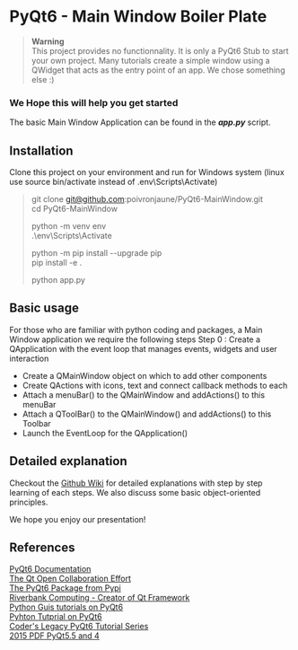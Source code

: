 # PyQt6 - Main Window Boiler Plate 
>**Warning**  
>This project provides no functionnality. It is only a PyQt6 Stub to start your own project. Many tutorials create a simple window using a QWidget that acts as the entry point of an app. We chose something else :)  

### We Hope this will help you get started
The basic Main Window Application can be found in the ***app.py*** script.

## Installation  

Clone this project on your environment and run for Windows system (linux use source bin/activate instead of .env\Scripts\Activate)  

> git clone git@github.com:poivronjaune/PyQt6-MainWindow.git  
> cd PyQt6-MainWindow  
>
> python -m venv env  
> .\env\Scripts\Activate  
> 
> python -m pip install --upgrade pip  
> pip install -e .  
>
> python app.py  


## Basic usage  
For those who are familiar with python coding and packages, a Main Window application we require the following steps
Step 0 : Create a QApplication with the event loop that manages events, widgets and user interaction  
- Create a QMainWindow object on which to add other components  
- Create QActions with icons, text and connect callback methods to each  
- Attach a menuBar() to the QMainWindow and addActions() to this menuBar  
- Attach a QToolBar() to the QMainWindow() and addActions() to this Toolbar
- Launch the EventLoop for the QApplication()

## Detailed explanation    
Checkout the [Github Wiki](https://github.com/poivronjaune/PyQt6MainWindow/wiki) for detailed explanations with step by step learning of each steps. We also discuss some basic object-oriented principles.  

We hope you enjoy our presentation!

## References  
[PyQt6 Documentation](https://www.riverbankcomputing.com/static/Docs/PyQt6/)  
[The Qt  Open Collaboration Effort](https://contribute.qt-project.org/)  
[The PyQt6 Package from Pypi](https://pypi.org/project/PyQt6/)  
[Riverbank Computing - Creator of Qt Framework](https://www.riverbankcomputing.com/software/pyqt/)  
[Python Guis tutorials on PyQt6](https://www.pythonguis.com/pyqt6-tutorial/)  
[Pyhton Tutprial on PyQt6](https://www.pythontutorial.net/pyqt/)  
[Coder's Legacy PyQt6 Tutorial Series](https://coderslegacy.com/python/pyqt6-tutorial-series/)  
[2015 PDF PyQt5.5 and 4](https://www.tutorialspoint.com/pyqt/pyqt_tutorial.pdf)


